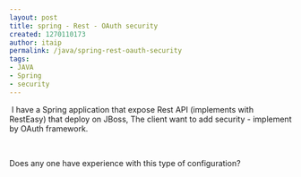 ```yaml
---
layout: post
title: spring - Rest - OAuth security
created: 1270110173
author: itaip
permalink: /java/spring-rest-oauth-security
tags:
- JAVA
- Spring
- security
---
```

<p>&nbsp;I have a Spring application that expose Rest API (implements with RestEasy) that deploy on JBoss, The client want to add security - implement by OAuth framework.</p>
<p>&nbsp;</p>
<p>Does any one have experience with this type of configuration?&nbsp;</p>
